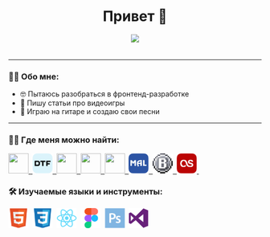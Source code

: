 <h1 align="center">Привет 👋</h1>
<div id="header" align="center">
  <img src="https://media.giphy.com/media/TIiyJfz7iHIv64031w/giphy.gif" width="100"/>
  <br>
  <img src="https://komarev.com/ghpvc/?username=andud14&style=flat-square&color=blue" alt=""/>
</div>
  

---
### :face_in_clouds: Обо мне:
- :nerd_face: Пытаюсь разобраться в фронтенд-разработке
- :newspaper: Пишу статьи про видеоигры
- :guitar: Играю на гитаре и создаю свои песни
---

### :face_in_clouds: Где меня можно найти:
<div>
  
<a href="https://vk.com/andud14">
<img src="https://github.com/gauravghongde/social-icons/blob/master/SVG/Color/VK.svg"  width="40" height="40"/>&nbsp;
</a>
  
<a href="https://dtf.ru/u/598446-anton-dudchenko">
<img src="https://github.com/andud14/andud14/blob/main/logos/dtf.svg"  width="40" height="40"/>&nbsp;
</a>
  
<a href="https://twitter.com/anton_yngdyn">
<img src="https://github.com/gauravghongde/social-icons/blob/master/SVG/Color/Twitter.svg"  width="40" height="40"/>&nbsp;
</a>
  
<a href="https://steamcommunity.com/id/AnDuD/">
<img src="https://github.com/gauravghongde/social-icons/blob/master/SVG/Color/Steam.svg"  width="40" height="40"/>&nbsp;
</a>
  
<a href="https://www.youtube.com/@andud1">
<img src="https://github.com/gauravghongde/social-icons/blob/master/SVG/Color/Youtube.svg"  width="40" height="40"/>&nbsp;
</a>

<a href="https://myanimelist.net/profile/AnDuD">
<img src="https://github.com/andud14/andud14/blob/main/logos/mal.svg"  width="40" height="40"/>&nbsp;
</a>
  
<a href="https://backloggery.com/AnDuD">
<img src="https://github.com/andud14/andud14/blob/main/logos/backlog.svg"  width="40" height="40"/>&nbsp;
</a>
  
<a href="https://www.last.fm/user/AnDuD14">
<img src="https://github.com/andud14/andud14/blob/main/logos/lastfm.svg"  width="40" height="40"/>&nbsp;
</a>

<br>
</div>


### :hammer_and_wrench: Изучаемые языки и инструменты:
<div>
  <img src="https://github.com/devicons/devicon/blob/master/icons/html5/html5-original.svg" width="40" height="40"/>&nbsp;
  <img src="https://github.com/devicons/devicon/blob/master/icons/css3/css3-original.svg" width="40" height="40"/>&nbsp;
  <img src="https://github.com/devicons/devicon/blob/master/icons/react/react-original.svg"width="40" height="40"/>&nbsp;
  <img src="https://github.com/devicons/devicon/blob/master/icons/figma/figma-original.svg"width="40" height="40"/>&nbsp;
  <img src="https://github.com/devicons/devicon/blob/master/icons/photoshop/photoshop-plain.svg"width="40" height="40"/>&nbsp;
  <img src="https://github.com/devicons/devicon/blob/master/icons/visualstudio/visualstudio-plain.svg"width="40" height="40"/>&nbsp;
</div>

